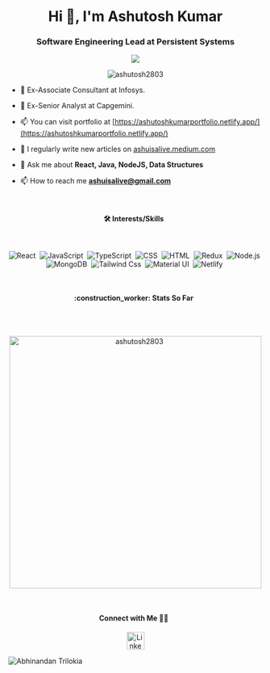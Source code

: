 <h1 align="center">Hi 👋, I'm Ashutosh Kumar</h1>
<h3 align="center">Software Engineering Lead at Persistent Systems</h3>

<p align="center">
  <a href="#"><img src="https://readme-typing-svg.herokuapp.com?color=FFFF&center=true&lines=Full+Stack+Web+Developer;Data+Structures;Algorithms;Backend;Gen+AI;DevOps;System+Design;Databases"></a>
</p>

<p align="center"><img src="https://komarev.com/ghpvc/?username=ashutosh2803&label=Profile%20views&color=0e75b6&style=flat" alt="ashutosh2803" /> </p>

- 🏢 Ex-Associate Consultant at Infosys.
 
- 🏢 Ex-Senior Analyst at Capgemini.

- 📫 You can visit portfolio at [https://ashutoshkumarportfolio.netlify.app/](https://ashutoshkumarportfolio.netlify.app/)

- 📝 I regularly write new articles on [ashuisalive.medium.com](ashuisalive.medium.com)

- 💬 Ask me about **React, Java, NodeJS, Data Structures**

- 📫 How to reach me **ashuisalive@gmail.com**
</br>

<p align='center'>
<h4 align="center">
🛠 Interests/Skills &nbsp;
</h4>
 </br>
<div align="center" >
  
  ![React](https://img.shields.io/badge/react%20-%2320232a.svg?&style=for-the-badge&logo=react&logoColor=%2361DAFB)&nbsp;
  ![JavaScript](https://img.shields.io/badge/javascript%20-%23323330.svg?&style=for-the-badge&logo=javascript&logoColor=%23F7DF1E)&nbsp;
  ![TypeScript](https://img.shields.io/badge/TypeScript-007ACC?style=for-the-badge&logo=typescript&logoColor=white)&nbsp;
  ![CSS](https://img.shields.io/badge/css3%20-%231572B6.svg?&style=for-the-badge&logo=css3&logoColor=white)&nbsp;
  ![HTML](https://img.shields.io/badge/html5%20-%23E34F26.svg?&style=for-the-badge&logo=html5&logoColor=white)&nbsp;
  ![Redux](https://img.shields.io/badge/redux-%23593d88.svg?&style=for-the-badge&logo=redux&logoColor=white)&nbsp;
  ![Node.js](https://img.shields.io/badge/node.js%20-%2343853D.svg?&style=for-the-badge&logo=node.js&logoColor=white)&nbsp;
   ![MongoDB](https://img.shields.io/badge/MongoDB-%234ea94b.svg?&style=for-the-badge&logo=mongodb&logoColor=white)&nbsp;
   ![Tailwind Css](https://img.shields.io/badge/Tailwind_CSS-38B2AC?style=for-the-badge&logo=tailwind-css&logoColor=white)&nbsp;
    ![Material UI](https://img.shields.io/badge/Material--UI-0081CB?style=for-the-badge&logo=material-ui&logoColor=white)&nbsp;
     ![Netlify](https://img.shields.io/badge/Netlify-00C7B7?style=for-the-badge&logo=netlify&logoColor=white)&nbsp;
  
  </div>
</br>

<h4 align="center">
:construction_worker: Stats So Far &nbsp;
</h4>
</br>
<p align="center">
  </br>
  <a href="#"><img src="https://github-readme-stats.vercel.app/api?username=ashutosh2803&show_icons=true&count_private=true&theme=radical" alt="ashutosh2803" width="500" ></a>
</p>
</br>

<h4 align="center">
Connect with Me 🤝🏻 &nbsp;
</h4>
 
 <div align="center">
 <a href="https://linkedin.com/in/ashutosh2803">
    <img src="https://raw.githubusercontent.com/System-Glitch/System-Glitch/master/assets/img/svg/linkedin.svg" alt="LinkedIn" title="LinkedIn" width="35" height="35"> </a>
 </div>


![Abhinandan Trilokia](https://raw.githubusercontent.com/Trilokia/Trilokia/379277808c61ef204768a61bbc5d25bc7798ccf1/bottom_header.svg)
 
